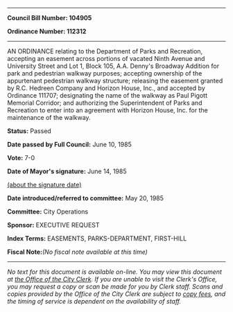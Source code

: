 

********

**Council Bill Number: 104905**
   
**Ordinance Number: 112312**
********

 AN ORDINANCE relating to the Department of Parks and Recreation, accepting an easement across portions of vacated Ninth Avenue and University Street and Lot 1, Block 105, A.A. Denny's Broadway Addition for park and pedestrian walkway purposes; accepting ownership of the appurtenant pedestrian walkway structure; releasing the easement granted by R.C. Hedreen Company and Horizon House, Inc., and accepted by Ordinance 111707; designating the name of the walkway as Paul Pigott Memorial Corridor; and authorizing the Superintendent of Parks and Recreation to enter into an agreement with Horizon House, Inc. for the maintenance of the walkway.

**Status:** Passed
   
**Date passed by Full Council:** June 10, 1985
   
**Vote:** 7-0
   
**Date of Mayor's signature:** June 14, 1985
   
[(about the signature date)](/~public/approvaldate.htm)
   
   
   
**Date introduced/referred to committee:** May 20, 1985
   
**Committee:** City Operations
   
**Sponsor:** EXECUTIVE REQUEST
   
   
**Index Terms:** EASEMENTS, PARKS-DEPARTMENT, FIRST-HILL

**Fiscal Note:**_(No fiscal note available at this time)_
********

_No text for this document is available on-line. You may view this document at [the Office of the City Clerk](http://www.seattle.gov/leg/clerk/contactUs.htm). If you are unable to visit the Clerk's Office, you may request a copy or scan be made for you by Clerk staff. Scans and copies provided by the Office of the City Clerk are subject to [copy fees](http://clerk.seattle.gov/~public/clerkfees.htm), and the timing of service is dependent on the availability of staff._

